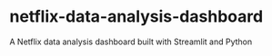 # netflix-data-analysis-dashboard
 A Netflix data analysis dashboard built with Streamlit and Python
